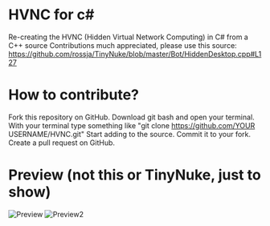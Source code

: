 # HVNC for c# 
Re-creating the HVNC (Hidden Virtual Network Computing) in C# from a C++ source
Contributions much appreciated, please use this source: https://github.com/rossja/TinyNuke/blob/master/Bot/HiddenDesktop.cpp#L127

# How to contribute?
Fork this repository on GitHub.
Download git bash and open your terminal.
With your terminal type something like "git clone https://github.com/YOUR USERNAME/HVNC.git"
Start adding to the source.
Commit it to your fork.
Create a pull request on GitHub.

# Preview (not this or TinyNuke, just to show)
![Preview](https://upload.wikimedia.org/wikipedia/commons/7/7f/VNC_in_KDE.png)
![Preview2](https://i.imgur.com/d57cP6W.jpg)
